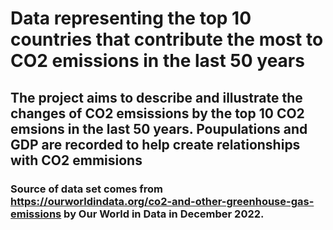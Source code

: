 # Data representing the top 10 countries that contribute the most to CO2 emissions in the last 50 years
## The project aims to describe and illustrate the changes of CO2 emsissions by the top 10 CO2 emsions in the last 50 years. Poupulations and GDP are recorded to help create relationships with CO2 emmisions
### Source of data set comes from https://ourworldindata.org/co2-and-other-greenhouse-gas-emissions by Our World in Data in December 2022. 
